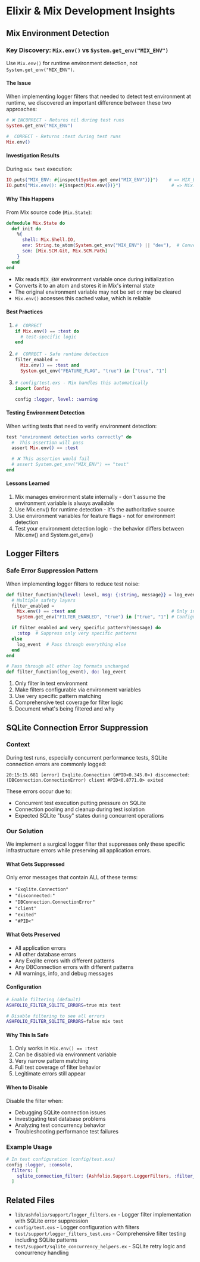 # Elixir & Mix Development Insights

## Mix Environment Detection

### Key Discovery: `Mix.env()` vs `System.get_env("MIX_ENV")`

Use `Mix.env()` for runtime environment detection, not `System.get_env("MIX_ENV")`.

#### The Issue

When implementing logger filters that needed to detect test environment at runtime, we discovered an important difference between these two approaches:

```elixir
# ❌ INCORRECT - Returns nil during test runs
System.get_env("MIX_ENV")

#  CORRECT - Returns :test during test runs
Mix.env()
```

#### Investigation Results

During `mix test` execution:

```elixir
IO.puts("MIX_ENV: #{inspect(System.get_env("MIX_ENV"))}")    # => MIX_ENV: nil
IO.puts("Mix.env(): #{inspect(Mix.env())}")                   # => Mix.env(): :test
```

#### Why This Happens

From Mix source code (`Mix.State`):

```elixir
defmodule Mix.State do
  def init do
    %{
      shell: Mix.Shell.IO,
      env: String.to_atom(System.get_env("MIX_ENV") || "dev"),  # Converts to atom and stores
      scm: [Mix.SCM.Git, Mix.SCM.Path]
    }
  end
end
```

- Mix reads `MIX_ENV` environment variable once during initialization
- Converts it to an atom and stores it in Mix's internal state
- The original environment variable may not be set or may be cleared
- `Mix.env()` accesses this cached value, which is reliable

#### Best Practices

1.  ```elixir
    #  CORRECT
    if Mix.env() == :test do
      # test-specific logic
    end
    ```

2.  ```elixir
    #  CORRECT - Safe runtime detection
    filter_enabled =
      Mix.env() == :test and
      System.get_env("FEATURE_FLAG", "true") in ["true", "1"]
    ```

3.  ```elixir
    # config/test.exs - Mix handles this automatically
    import Config

    config :logger, level: :warning
    ```

#### Testing Environment Detection

When writing tests that need to verify environment detection:

```elixir
test "environment detection works correctly" do
  #  This assertion will pass
  assert Mix.env() == :test

  # ❌ This assertion would fail
  # assert System.get_env("MIX_ENV") == "test"
end
```

#### Lessons Learned

1. Mix manages environment state internally - don't assume the environment variable is always available
2. Use Mix.env() for runtime detection - it's the authoritative source
3. Use environment variables for feature flags - not for environment detection
4. Test your environment detection logic - the behavior differs between Mix.env() and System.get_env()

## Logger Filters

### Safe Error Suppression Pattern

When implementing logger filters to reduce test noise:

```elixir
def filter_function(%{level: level, msg: {:string, message}} = log_event) do
  # Multiple safety layers
  filter_enabled =
    Mix.env() == :test and                                    # Only in test
    System.get_env("FILTER_ENABLED", "true") in ["true", "1"] # Configurable

  if filter_enabled and very_specific_pattern?(message) do
    :stop  # Suppress only very specific patterns
  else
    log_event  # Pass through everything else
  end
end

# Pass through all other log formats unchanged
def filter_function(log_event), do: log_event
```

1. Only filter in test environment
2. Make filters configurable via environment variables
3. Use very specific pattern matching
4. Comprehensive test coverage for filter logic
5. Document what's being filtered and why

## SQLite Connection Error Suppression

### Context

During test runs, especially concurrent performance tests, SQLite connection errors are commonly logged:

```
20:15:15.681 [error] Exqlite.Connection (#PID<0.345.0>) disconnected:  (DBConnection.ConnectionError) client #PID<0.8771.0> exited
```

These errors occur due to:

- Concurrent test execution putting pressure on SQLite
- Connection pooling and cleanup during test isolation
- Expected SQLite "busy" states during concurrent operations

### Our Solution

We implement a surgical logger filter that suppresses only these specific infrastructure errors while preserving all application errors.

#### What Gets Suppressed

Only error messages that contain ALL of these terms:

- `"Exqlite.Connection"`
- `"disconnected:"`
- `"DBConnection.ConnectionError"`
- `"client"`
- `"exited"`
- `"#PID<"`

#### What Gets Preserved

- All application errors
- All other database errors
- Any Exqlite errors with different patterns
- Any DBConnection errors with different patterns
- All warnings, info, and debug messages

#### Configuration

```bash
# Enable filtering (default)
ASHFOLIO_FILTER_SQLITE_ERRORS=true mix test

# Disable filtering to see all errors
ASHFOLIO_FILTER_SQLITE_ERRORS=false mix test
```

#### Why This Is Safe

1.  Only works in `Mix.env() == :test`
2.  Can be disabled via environment variable
3.  Very narrow pattern matching
4.  Full test coverage of filter behavior
5.  Legitimate errors still appear

#### When to Disable

Disable the filter when:

- Debugging SQLite connection issues
- Investigating test database problems
- Analyzing test concurrency behavior
- Troubleshooting performance test failures

### Example Usage

```elixir
# In test configuration (config/test.exs)
config :logger, :console,
  filters: [
    sqlite_connection_filter: {Ashfolio.Support.LoggerFilters, :filter_sqlite_connection_errors}
  ]
```

## Related Files

- `lib/ashfolio/support/logger_filters.ex` - Logger filter implementation with SQLite error suppression
- `config/test.exs` - Logger configuration with filters
- `test/support/logger_filters_test.exs` - Comprehensive filter testing including SQLite patterns
- `test/support/sqlite_concurrency_helpers.ex` - SQLite retry logic and concurrency handling
